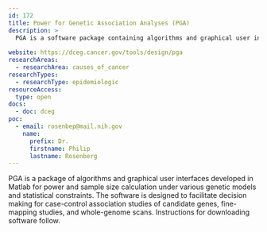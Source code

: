 ```yaml
---
id: 172
title: Power for Genetic Association Analyses (PGA)
description: >
  PGA is a software package containing algorithms and graphical user interfaces developed in Matlab for power and sample size calculation under various genetic models and statistical constraints.
  
website: https://dceg.cancer.gov/tools/design/pga
researchAreas:
  - researchArea: causes_of_cancer
researchTypes:
  - researchType: epidemiologic
resourceAccess:
  type: open
docs:
  - doc: dceg
poc:
  - email: rosenbep@mail.nih.gov
    name:
      prefix: Dr.
      firstname: Philip
      lastname: Rosenberg
---
```

PGA is a package of algorithms and graphical user interfaces developed in Matlab for power and sample size calculation under various genetic models and statistical constraints. The software is designed to facilitate decision making for case-control association studies of candidate genes, fine-mapping studies, and whole-genome scans. Instructions for downloading software follow.